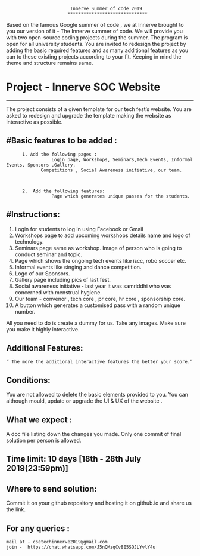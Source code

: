                                                     
						    Innerve Summer of code 2019
						   ******************************
													
Based on the famous Google summer of code , we at Innerve  brought to you our version of it - The Innerve summer of code. We will 
provide you with two open-source coding projects during the summer. The program is open for all university students.
You are invited to redesign the project by adding the basic required features and as many additional features as you can to these
existing projects according to your fit. Keeping in mind the theme and structure remains same. 

# Project  - Innerve SOC Website
--------------------------------
The project consists of a given template for our tech fest’s website. You are asked to redesign and upgrade the template making the
website as interactive as possible.

#Basic features to be added :
----------------------------
          1. Add the following pages : 
		             Login page, Workshops, Seminars,Tech Events, Informal Events, Sponsors ,Gallery,
			     Competitions , Social Awareness initiative, our team.
					
					

          2.  Add the following features:
		             Page which generates unique passes for the students.

#Instructions:
-------------- 
1. Login for students to log in using Facebook or Gmail
2. Workshops page to add upcoming workshops details name and logo of technology.
3. Seminars page same as workshop. Image of person who is going to conduct seminar and topic.
4. Page which shows the ongoing  tech events like iscc, robo soccer etc.
5. Informal events like singing and dance competition.
6. Logo of our Sponsors.
7. Gallery page including pics of last fest.
8. Social awareness initiative  - last year it was samriddhi who was concerned with menstrual hygiene.
9. Our team - convenor , tech core , pr core, hr core , sponsorship core.
10. A button which generates  a customised pass with a random unique number.


All you need to do is create a dummy for us. Take any images. Make sure you make it highly interactive.

Additional Features:
--------------------
	“ The more the additional interactive features the better your score.”
 
Conditions:
-----------
You are not allowed to delete the basic elements provided to you.
You can although mould, update or upgrade the UI & UX of the website .

What we expect :
----------------
A doc file listing down the changes you made.
Only one commit of final solution per person is allowed.

Time limit: 10 days [18th - 28th July 2019(23:59pm)]
-----------

Where to send solution:
-----------------------
Commit it on your github repository and hosting it on github.io and share us the link.

For any queries : 
------------------
    mail at - csetechinnerve2019@gmail.com    
    join -  https://chat.whatsapp.com/J5nQMzqCv8E5SQJLYvlY4u	

